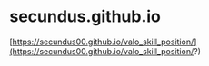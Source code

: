 # secundus.github.io
[https://secundus00.github.io/valo_skill_position/](https://secundus00.github.io/valo_skill_position/?)
